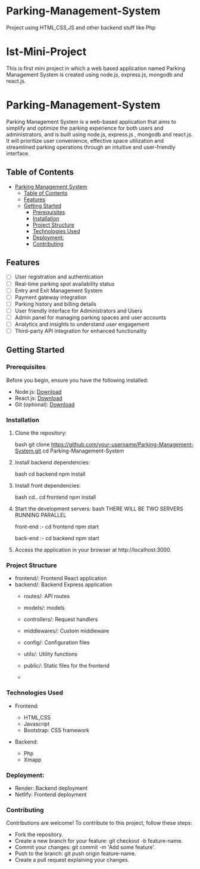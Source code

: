 # Parking-Management-System
Project using HTML,CSS,JS and other backend stuff like Php
# Ist-Mini-Project
This is first mini project in which  a web based application named Parking Management System is created using  node.js, express.js, mongodb and react.js.

# Parking-Management-System
Parking Management System is a web-based application that aims to simplify and optimize the parking experience for both users and administrators, and is built using node.js, express.js , mongodb and react.js. It will prioritize user convenience, effective space utilization and streamlined parking operations through an intuitive and user-friendly interface.

## Table of Contents

- [Parking Management System](#Parking-Management-System)
  - [Table of Contents](#table-of-contents)
  - [Features](#features)
  - [Getting Started](#getting-started)
    - [Prerequisites](#prerequisites)
    - [Installation](#installation)
    - [Project Structure](#project-structure)
    - [Technologies Used](#technologies-used)
    - [Deployment:](#deployment)
    - [Contributing](#contributing)

## Features

- [ ] User registration and authentication
- [ ] Real-time parking spot availability status
- [ ] Entry and Exit Management System
- [ ] Payment gateway integration
- [ ] Parking history and billing details
- [ ] User friendly interface for Administrators and Users
- [ ] Admin panel for managing parking spaces and user accounts
- [ ] Analytics and insights to understand user engagement
- [ ] Third-party API integration for enhanced functionality

## Getting Started

### Prerequisites

Before you begin, ensure you have the following installed:

- Node.js: [Download](https://nodejs.org/)
- React.js: [Download](https://react.dev/)
- Git (optional): [Download](https://git-scm.com/downloads)

### Installation

1. Clone the repository:

   bash
   git clone https://github.com/your-username/Parking-Management-System.git
   cd Parking-Management-System
   

2. Install backend dependencies:
 
   bash
    cd backend
    npm install
   

3. Install front dependencies:

   bash
    cd..
    cd frontend
    npm install
   

4. Start the development servers:
   bash
   THERE WILL BE TWO SERVERS RUNNING PARALLEL

    front-end :- 
    cd frontend
    npm start

    back-end :- 
    cd backend 
    npm start
   
5. Access the application in your browser at http://localhost:3000.

### Project Structure
- frontend/: Frontend React application
- backend/: Backend Express application
  - routes/: API routes
  - models/: models
  - controllers/: Request handlers
  - middlewares/: Custom middleware
  - config/: Configuration files
  - utils/: Utility functions
  - public/: Static files for the frontend
 
  - 
### Technologies Used

- Frontend:
  - HTML,CSS
  - Javascript
  - Bootstrap: CSS framework
  
- Backend:
  - Php
  - Xmapp

### Deployment:
- Render: Backend deployment
- Netlify: Frontend deployment

### Contributing
Contributions are welcome! To contribute to this project, follow these steps:

-  Fork the repository.
- Create a new branch for your feature: git checkout -b feature-name.
- Commit your changes: git commit -m 'Add some feature'.
- Push to the branch: git push origin feature-name.
-  Create a pull request explaining your changes.
